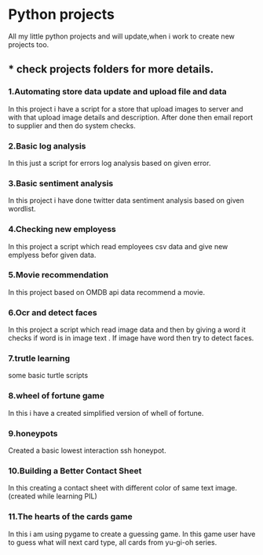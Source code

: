 # Python projects

All my little python projects and will update,when i work to create new projects too.

## * check projects folders for more details.


### 1.Automating store data update and upload file and data
In this project i have a script for a store that upload images to server and with that upload image details and description. After done then email report to supplier and then do system checks.

### 2.Basic log analysis
In this just a script for errors log analysis based on given error.

### 3.Basic sentiment analysis
In this project i have done twitter data sentiment analysis based on given wordlist.

### 4.Checking new employess
In this project a script which read employees csv data and give new emplyess befor given data.

### 5.Movie recommendation
In this project based on OMDB api data recommend a movie.

### 6.Ocr and detect faces 
In this project a script which read image data and then by giving a word it checks if word is in image text . If image have word then try to detect faces.

### 7.trutle learning
some basic turtle scripts

### 8.wheel of fortune game
In this i have a created simplified version of whell of fortune.

### 9.honeypots
Created a basic lowest interaction ssh honeypot.

### 10.Building a Better Contact Sheet
In this creating a contact sheet with different color of same text image.(created while learning PIL)

### 11.The hearts of the cards game
In this i am using pygame to create a guessing game. In this game user have to guess what will next card type, all cards from yu-gi-oh series.
